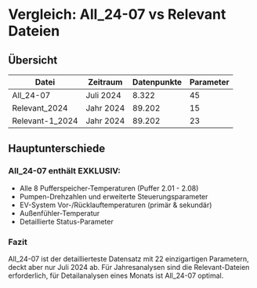 # Vergleich: All_24-07 vs Relevant Dateien

## Übersicht
| Datei | Zeitraum | Datenpunkte | Parameter |
|-------|----------|-------------|-----------|
| All_24-07 | Juli 2024 | 8.322 | 45 |
| Relevant_2024 | Jahr 2024 | 89.202 | 15 |
| Relevant-1_2024 | Jahr 2024 | 89.202 | 23 |

## Hauptunterschiede

### All_24-07 enthält EXKLUSIV:
- Alle 8 Pufferspeicher-Temperaturen (Puffer 2.01 - 2.08)
- Pumpen-Drehzahlen und erweiterte Steuerungsparameter
- EV-System Vor-/Rücklauftemperaturen (primär & sekundär)
- Außenfühler-Temperatur
- Detaillierte Status-Parameter

### Fazit
All_24-07 ist der detaillierteste Datensatz mit 22 einzigartigen Parametern,
deckt aber nur Juli 2024 ab. Für Jahresanalysen sind die Relevant-Dateien erforderlich,
für Detailanalysen eines Monats ist All_24-07 optimal.
